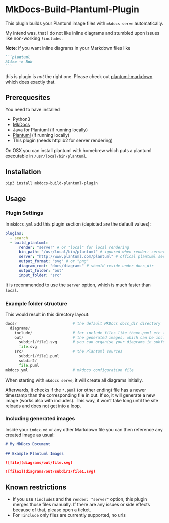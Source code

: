 # MkDocs-Build-Plantuml-Plugin

This plugin builds your Plantuml image files with `mkdocs serve` automatically.

My intend was, that I do not like inline diagrams and stumbled upon issues like non-working `!includes`.

**Note**: if you want inline diagrams in your Markdown files like

````markdown
```plantuml
Alice -> Bob
```
````

this is plugin is _not_ the right one. Please check out [plantuml-markdown](https://github.com/mikitex70/plantuml-markdown) which does exactly that.

## Prerequesites

You need to have installed

- Python3
- [MkDocs](https://www.mkdocs.org)
- Java for Plantuml (if running locally)
- [Plantuml](https://plantuml.com) (if running locally)
- This plugin (needs httplib2 for server rendering)

On OSX you can install plantuml with homebrew which puts a plantuml executable in `/usr/local/bin/plantuml`.

## Installation

`pip3 install mkdocs-build-plantuml-plugin`

## Usage

### Plugin Settings

In `mkdocs.yml` add this plugin section (depicted are the default values):

```yaml
plugins:
  - search
  - build_plantuml:
      render: "server" # or "local" for local rendering
      bin_path: "/usr/local/bin/plantuml" # ignored when render: server
      server: "http://www.plantuml.com/plantuml" # offical plantuml server
      output_format: "svg" # or "png"
      diagram_root: "docs/diagrams" # should reside under docs_dir
      output_folder: "out"
      input_folder: "src"
```

It is recommended to use the `server` option, which is much faster than `local`.

### Example folder structure

This would result in this directory layout:

```python
docs/                         # the default MkDocs docs_dir directory
  diagrams/
    include/                  # for include files like theme.puml etc (optional, won't be generated)
    out/                      # the generated images, which can be included in your md files
      subdir1/file1.svg       # you can organise your diagrams in subfolders, see below
      file.svg
    src/                      # the Plantuml sources
      subdir1/file1.puml
      subdir2/
      file.puml
mkdocs.yml                    # mkdocs configuration file

```

When starting with `mkdocs serve`, it will create all diagrams initially.

Afterwards, it checks if the `*.puml` (or other ending) file has a newer timestamp than the corresponding file in out. If so, it will generate a new image (works also with includes). This way, it won‘t take long until the site reloads and does not get into a loop.

### Including generated images

Inside your `index.md` or any other Markdown file you can then reference any created image as usual:

```markdown
# My MkDocs Document

## Example Plantuml Images

![file](diagrams/out/file.svg)

![file1](diagrams/out/subdir1/file1.svg)
```

## Known restrictions

- If you use `!include`s and the `render: "server"` option, this plugin merges those files manually. If there are any issues or side effects because of that, please open a ticket.
- For `!include` only files are currently supported, no urls
